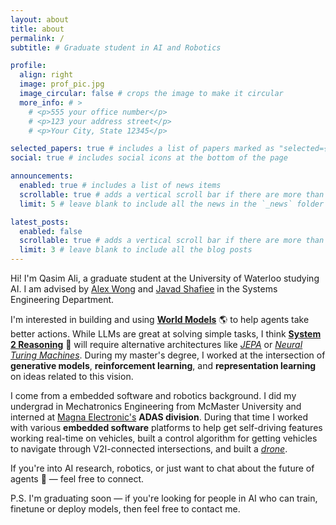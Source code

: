 ```yaml
---
layout: about
title: about
permalink: /
subtitle: # Graduate student in AI and Robotics

profile:
  align: right
  image: prof_pic.jpg
  image_circular: false # crops the image to make it circular
  more_info: # >
    # <p>555 your office number</p>
    # <p>123 your address street</p>
    # <p>Your City, State 12345</p>

selected_papers: true # includes a list of papers marked as "selected={true}"
social: true # includes social icons at the bottom of the page

announcements:
  enabled: true # includes a list of news items
  scrollable: true # adds a vertical scroll bar if there are more than 3 news items
  limit: 5 # leave blank to include all the news in the `_news` folder

latest_posts:
  enabled: false
  scrollable: true # adds a vertical scroll bar if there are more than 3 new posts items
  limit: 3 # leave blank to include all the blog posts
---
```


Hi! I'm Qasim Ali, a graduate student at the University of Waterloo studying AI. I am advised by [Alex Wong](https://www.linkedin.com/in/alexander-wong-90650216/) and [Javad Shafiee](https://www.linkedin.com/in/mohammad-javad-shafiee-61bbaa49/) in the Systems Engineering Department.

I'm interested in building and using [**World Models**](https://www.nvidia.com/en-us/glossary/world-models/) 🌎 to help agents take better actions. While LLMs are great at solving simple tasks, I think [**System 2 Reasoning**](https://thedecisionlab.com/reference-guide/philosophy/system-1-and-system-2-thinking) 🧠 will require alternative architectures like [*JEPA*](https://openreview.net/pdf?id=BZ5a1r-kVsf) or [*Neural Turing Machines*](https://arxiv.org/abs/1410.5401). During my master's degree, I worked at the intersection of **generative models**, **reinforcement learning**, and **representation learning** on ideas related to this vision.

I come from a embedded software and robotics background. I did my undergrad in Mechatronics Engineering from McMaster University and interned at [Magna Electronic's](https://www.magna.com/company/company-information/magna-groups/magna-electronics) **ADAS division**. During that time I worked with various **embedded software** platforms to help get self-driving features working real-time on vehicles, built a control algorithm for getting vehicles to navigate through V2I-connected intersections, and built a [*drone*](https://drive.google.com/file/d/125z5QsjDenNSf7ONLg8X_LwHTOxepNVv/view).

If you're into AI research, robotics, or just want to chat about the future of agents 🤖 — feel free to connect.

P.S. I'm graduating soon — if you're looking for people in AI who can train, finetune or deploy models, then feel free to contact me.